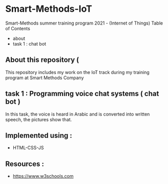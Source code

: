 # Smart-Methods-IoT
Smart-Methods summer training program 2021 - (Internet of Things)
Table of Contents
- about
- task 1 : chat bot 
## About this repository  (
This repository includes my work on the IoT track during my training program at Smart Methods Company
## task 1 : Programming voice chat systems ( chat bot ) 
In this task, the voice is heard in Arabic and is converted into written speech, the pictures show that.
## Implemented using :
- HTML-CSS-JS
## Resources :
- https://www.w3schools.com

